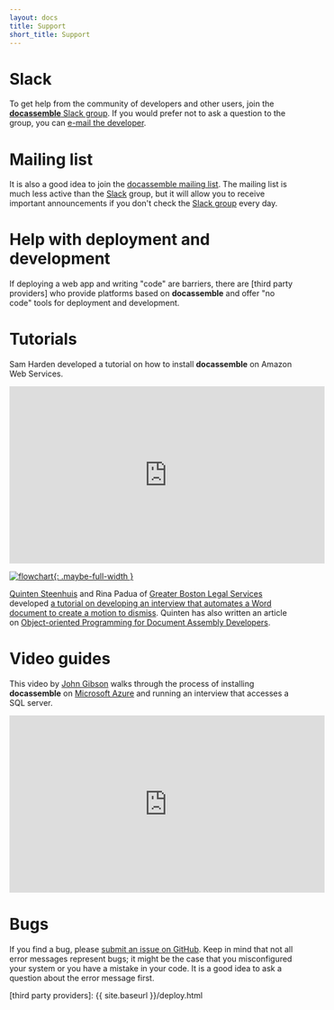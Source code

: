 ```yaml
---
layout: docs
title: Support
short_title: Support
---
```


# Slack

To get help from the community of developers and other users, join the
[**docassemble** Slack group].  If you would prefer not to ask a
question to the group, you can [e-mail the developer].

# Mailing list

It is also a good idea to join the [docassemble mailing list].  The
mailing list is much less active than the [Slack] group, but it will
allow you to receive important announcements if you don't check the
[Slack group] every day.

# Help with deployment and development

If deploying a web app and writing "code" are barriers, there are
[third party providers] who provide platforms based on **docassemble**
and offer "no code" tools for deployment and development.

# Tutorials

Sam Harden developed a tutorial on how to install **docassemble** on
Amazon Web Services.

<iframe width="560" height="315" src="https://www.youtube.com/embed/tPHptgIMZyc" frameborder="0" allow="accelerometer; autoplay; encrypted-media; gyroscope; picture-in-picture" allowfullscreen></iframe>

[![flowchart](https://gblsma.github.io/docassemble-MotionTutorial/images/docassemble-workflow.png){: .maybe-full-width }](https://gblsma.github.io/docassemble-MotionTutorial/)

[Quinten Steenhuis] and Rina Padua of [Greater Boston Legal Services]
developed [a tutorial on developing an interview that automates a Word
document to create a motion to
dismiss](https://gblsma.github.io/docassemble-MotionTutorial/).
Quinten has also written an article on [Object-oriented Programming
for Document Assembly Developers].

# Video guides

This video by [John Gibson](https://www.youtube.com/channel/UC8iZ3ft6Ipg4IYdQtEUtiZw)
walks through the process of installing **docassemble** on [Microsoft
Azure] and running an interview that accesses a SQL server.

<iframe width="560" height="315" src="https://www.youtube.com/embed/1lfufLU5N7w" frameborder="0" allow="autoplay; encrypted-media" allowfullscreen></iframe>

# Bugs 

If you find a bug, please [submit an issue on GitHub].  Keep in mind
that not all error messages represent bugs; it might be the case that
you misconfigured your system or you have a mistake in your code.  It
is a good idea to ask a question about the error message first.

[Microsoft Azure]: https://azure.microsoft.com/
[Slack]: https://slack.com
[submit an issue on GitHub]: https://github.com/jhpyle/docassemble/issues
[docassemble mailing list]: https://mail.python.org/mm3/mailman3/lists/docassemble.python.org/
[e-mail the developer]: mailto:jhpyle@gmail.com
[**docassemble** Slack group]: https://join.slack.com/t/docassemble/shared_invite/enQtMjQ0Njc1NDk0NjU2LTAzYzY5NWExMzUxNTNhNjUyZjRkMDg0NGE2Yjc2YjI0OGNlMTcwNjhjYzRhMjljZWU0MTI2N2U0MTFlM2ZjNzg
[Slack group]: https://join.slack.com/t/docassemble/shared_invite/enQtMjQ0Njc1NDk0NjU2LTUyOGIxMDcxYzg1NGZhNDY5NDI2ZTVkMDhlOGJlNTgzZTUwYzNhYTJiMTJmMDYzYjQ0YWNmNjFiOTE5NmQzMjc
[Quinten Steenhuis]: https://www.nonprofittechy.com/blog/
[Rina Padua]: https://github.com/Rinapadua
[Greater Boston Legal Services]: https://www.gbls.org/
[Object-oriented Programming for Document Assembly Developers]: https://www.nonprofittechy.com/2018/09/12/object-oriented-programming-for-document-assembly-developers/
[third party providers]: {{ site.baseurl }}/deploy.html

